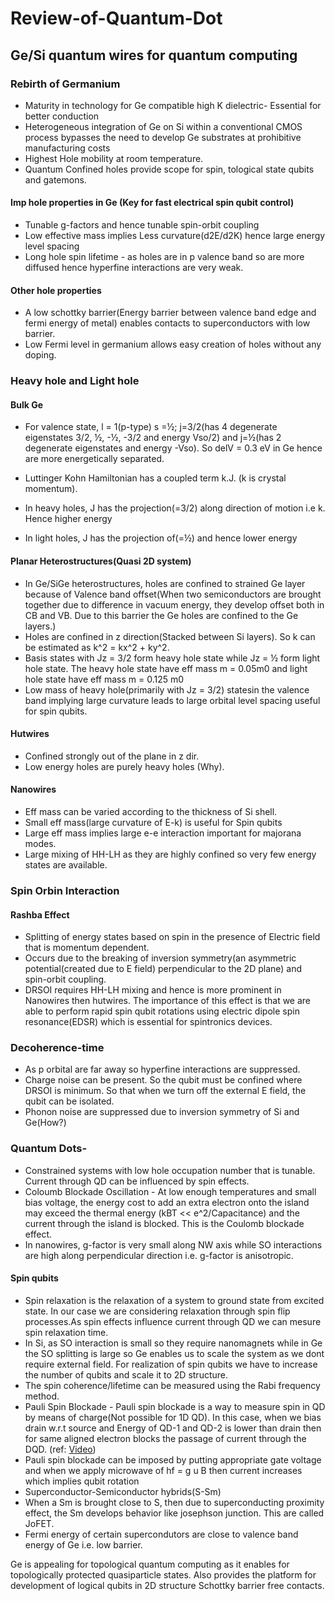# Review-of-Quantum-Dot

## Ge/Si quantum wires for quantum computing

### Rebirth of Germanium
- Maturity in technology for Ge compatible high K dielectric- Essential for better conduction	
- Heterogeneous integration of Ge on Si within a conventional CMOS process bypasses the need to develop Ge substrates at prohibitive manufacturing costs 
- Highest Hole mobility at room temperature.
- Quantum Confined holes provide scope for spin, tological state qubits and gatemons.

#### Imp hole properties in Ge (Key for fast electrical spin qubit control)
- Tunable g-factors and hence tunable spin-orbit coupling
- Low effective mass implies Less curvature(d2E/d2K) hence large energy level spacing
- Long hole spin lifetime - as holes are in p valence band so are more diffused hence hyperfine interactions are very weak.

#### Other hole properties
- A low schottky barrier(Energy barrier between valence band edge and fermi energy of metal) enables contacts to superconductors with low barrier.
- Low Fermi level in germanium allows easy creation of holes without any doping.

### Heavy hole and Light hole

#### Bulk Ge

- For valence state, l = 1(p-type) s =½; j=3/2(has 4 degenerate eigenstates 3/2, ½, -½, -3/2 and energy Vso/2) and j=½(has 2 degenerate eigenstates and energy -Vso). So delV = 0.3 eV in Ge hence are more energetically separated. 
- Luttinger Kohn Hamiltonian has a coupled term k.J. (k is crystal momentum). 




- In heavy holes, J has the projection(=3/2) along direction of motion i.e k. Hence higher energy
- In light holes, J has the projection of(=½) and hence lower energy

#### Planar Heterostructures(Quasi 2D system)

- In Ge/SiGe heterostructures, holes are confined to strained Ge layer because of Valence band offset(When two semiconductors are brought together due to difference in vacuum energy, they develop offset both in CB and VB. Due to this barrier the Ge holes are confined to the Ge layers.)
- Holes are confined in z direction(Stacked between Si layers). So k can be estimated as k^2 = kx^2 + ky^2. 
- Basis states with Jz = 3/2 form heavy hole state while Jz = ½ form light hole state. The heavy hole state have eff mass m = 0.05m0 and light hole state have eff mass m = 0.125 m0
- Low mass of heavy hole(primarily with Jz = 3/2) statesin the valence band  implying large curvature leads to  large orbital level spacing useful for spin qubits.

#### Hutwires
- Confined strongly out of the plane in z dir.
- Low energy holes are purely heavy holes (Why). 

#### Nanowires
- Eff mass can be varied according to the thickness of Si shell.
- Small eff mass(large curvature of E-k) is useful for Spin qubits
- Large eff mass implies large e-e interaction important for majorana modes.
- Large mixing of HH-LH as they are highly confined so very few energy states are available.

### Spin Orbin Interaction
#### Rashba Effect
- Splitting of energy states based on spin in the presence of Electric field that is momentum dependent.
- Occurs due to the breaking of inversion symmetry(an asymmetric potential(created due to E field) perpendicular to the 2D plane) and spin-orbit coupling.
- DRSOI requires HH-LH mixing and hence is more prominent in Nanowires then hutwires. The importance of this effect is that we are able to perform rapid spin qubit rotations using electric dipole spin resonance(EDSR) which is essential for spintronics devices.

### Decoherence-time 
- As p orbital are far away so hyperfine interactions are suppressed.
- Charge noise can be present. So the qubit must be confined where DRSOI is minimum. So that when we turn off the external E field, the qubit can be isolated.
- Phonon noise are suppressed due to inversion symmetry of Si and Ge(How?)

### Quantum Dots-
- Constrained systems with low hole occupation number that is tunable. Current through QD can be influenced by spin effects.
- Coloumb Blockade Oscillation - At low enough temperatures and small bias voltage, the energy cost to add an extra electron onto the island may exceed the thermal energy (kBT  << e^2/Capacitance) and the current through the island is blocked. This is the Coulomb blockade effect.
- In nanowires, g-factor is very small along NW axis while SO interactions are high along perpendicular direction i.e. g-factor is anisotropic.

#### Spin qubits
- Spin relaxation is the relaxation of a system to ground state from excited state. In our case we are considering relaxation through spin flip processes.As spin effects influence current through QD we can mesure spin relaxation time.
- In Si, as SO interaction is small so they require nanomagnets while in Ge the SO splitting is large so Ge enables us to scale the system as we dont require external field. For realization of spin qubits we have to increase the number of qubits and scale it to 2D structure.
- The spin coherence/lifetime can be measured using the Rabi frequency method.
- Pauli Spin Blockade - Pauli spin blockade is a way to measure spin in QD by means of charge(Not possible for 1D QD). In this case, when we bias drain w.r.t source and Energy of QD-1 and QD-2 is lower than drain then for same aligned electron blocks the passage of current through the DQD. (ref: [Video](https://www.youtube.com/watch?time_continue=876&v=RGoETtK2YCE&embeds_euri=https%3A%2F%2Fwww.google.com%2Fsearch%3Fclient%3Dsafari%26rls%3Den%26q%3Dpauli%2Bspin%2Bbloackage%26ie%3DUTF-8%26oe%3DUTF-8&source_ve_path=MTM5MTE3LDEzOTExNw&feature=emb_logo&themeRefresh=1))
- Pauli spin blockade can be imposed by putting appropriate gate voltage and when we apply microwave of hf = g u B then current increases which implies qubit rotation
- Superconductor-Semiconductor hybrids(S-Sm)
- When a Sm is brought close to S, then due to superconducting proximity effect, the Sm develops behavior like josephson junction. This are called JoFET.
- Fermi energy of certain supercondutors are close to valence band energy of Ge i.e. low barrier.

Ge is appealing for topological quantum computing as it enables for topologically protected quasiparticle states.
Also provides the platform for development of logical qubits in 2D structure
Schottky barrier free contacts.
